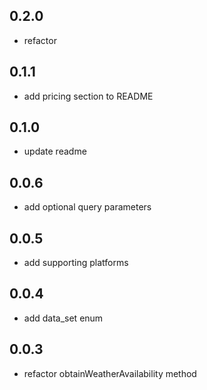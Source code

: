 ## 0.2.0

- refactor

## 0.1.1

- add pricing section to README

## 0.1.0

- update readme

## 0.0.6

- add optional query parameters

## 0.0.5

- add supporting platforms

## 0.0.4

- add data_set enum

## 0.0.3

- refactor obtainWeatherAvailability method
